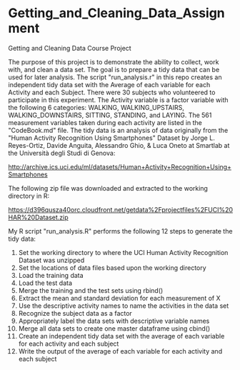 # Getting_and_Cleaning_Data_Assignment
Getting and Cleaning Data Course Project

The purpose of this project is to demonstrate the ability to collect, work with, and clean a data set. The goal is to prepare a tidy data that can be used for later analysis. The script "run_analysis.r" in this repo creates an independent tidy data set with the Average of each variable for each Activity and each Subject.  There were 30 subjects who volunteered to participate in this experiment. The Activity variable is a factor variable with the following 6 categories: WALKING, WALKING_UPSTAIRS, WALKING_DOWNSTAIRS, SITTING, STANDING, and LAYING. The 561 measurement variables taken during each activity are listed in the "CodeBook.md" file. The tidy data is an analysis of data originally from the "Human Activity Recognition Using Smartphones" Dataset by Jorge L. Reyes-Ortiz, Davide Anguita, Alessandro Ghio, & Luca Oneto at Smartlab at the Università degli Studi di Genova: 

http://archive.ics.uci.edu/ml/datasets/Human+Activity+Recognition+Using+Smartphones

The following zip file was downloaded and extracted to the working directory in R:

https://d396qusza40orc.cloudfront.net/getdata%2Fprojectfiles%2FUCI%20HAR%20Dataset.zip

My R script "run_analysis.R" performs the following 12 steps to generate the tidy data:

1) Set the working directory to where the UCI Human Activity Recognition Dataset was unzipped
2) Set the locations of data files based upon the working directory
3) Load the training data
4) Load the test data
5) Merge the training and the test sets using rbind()
6) Extract the mean and standard deviation for each measurement of X
7) Use the descriptive activity names to name the activities in the data set
8) Recognize the subject data as a factor
9) Appropriately label the data sets with descriptive variable names
10) Merge all data sets to create one master dataframe using cbind()
11) Create an independent tidy data set with the average of each variable for each activity and each subject
12) Write the output of the average of each variable for each activity and each subject

